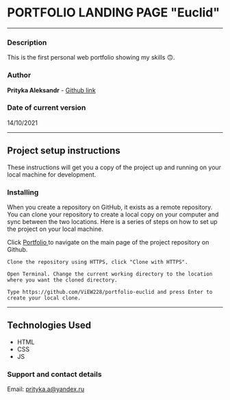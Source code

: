 # PORTFOLIO LANDING PAGE "Euclid"
---

### Description

This is the first personal web portfolio showing my skills :upside_down_face:.

### Author

**Prityka Aleksandr** - [Github link](https://github.com/ViEW228)

### Date of current version

14/10/2021

---

## Project setup instructions


These instructions will get you a copy of the project up and running on your local machine for development.

### Installing

When you create a repository on GitHub, it exists as a remote repository. You can clone your repository to create a local copy on your computer and sync between the two locations. Here is a series of steps on how to set up the project on your local machine.

Click [Portfolio ](https://github.com/ViEW228/portfolio-euclid) to navigate on the main page of the project repository on Github.

```
Clone the repository using HTTPS, click "Clone with HTTPS".
```

```
Open Terminal. Change the current working directory to the location where you want the cloned directory.
```

```
Type https://github.com/ViEW228/portfolio-euclid and press Enter to create your local clone.
```

---

## Technologies Used

- HTML
- CSS
- JS

### Support and contact details

Email: [prityka.a@yandex.ru](https://support.google.com/mail/answer/2819488?hl=ru&co=GENIE.Platform%3DDesktop)
